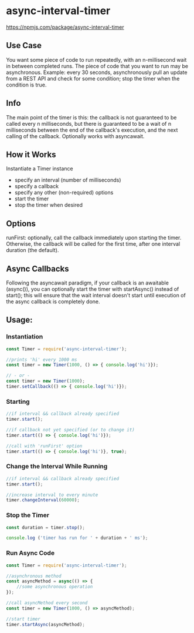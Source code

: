 async-interval-timer
====================
https://npmjs.com/package/async-interval-timer

Use Case
--------
You want some piece of code to run repeatedly, with an n-millisecond wait in between completed runs. The piece of code that you want to run may be asynchronous. Example: every 30 seconds, asynchronously pull an update from a REST API and check for some condition; stop the timer when the condition is true. 

Info
----
The main point of the timer is this: the callback is not guaranteed to be called every n milliseconds, but there is guaranteed to be a wait of n milliseconds between the end of the callback's execution, and the next calling of the callback. Optionally works with asyncawait. 

How it Works
------------
Instantiate a Timer instance 
- specify an interval (number of milliseconds) 
- specify a callback 
- specify any other (non-required) options 
- start the timer 
- stop the timer when desired 

Options
------- 
runFirst: optionally, call the callback immediately upon starting the timer. Otherwise, the callback will be called for the first time, after one interval duration (the default).

Async Callbacks
---------------
Following the asyncawait paradigm, if your callback is an awaitable (async()), you can optionally start the timer with startAsync() instead of start(); this will ensure that the wait interval doesn't start until execution of the async callback is completely done. 

Usage:
------

### Instantiation
```javascript
const Timer = require('async-interval-timer'); 

//prints 'hi' every 1000 ms 
const timer = new Timer(1000, () => { console.log('hi')}); 

// - or - 
const timer = new Timer(1000); 
timer.setCallback(() => { console.log('hi')});
```

### Starting
```javascript
//if interval && callback already specified 
timer.start();

//if callback not yet specified (or to change it) 
timer.start(() => { console.log('hi')});

//call with 'runFirst' option
timer.start(() => { console.log('hi')}, true);
```

### Change the Interval While Running
```javascript
//if interval && callback already specified 
timer.start();

//increase interval to every minute
timer.changeInterval(60000);
```

### Stop the Timer
```javascript
const duration = timer.stop();

console.log ('timer has run for ' + duration + ' ms'); 
```

### Run Async Code 
```javascript
const Timer = require('async-interval-timer'); 

//asynchronous method 
const asyncMethod = async(() => {
    //some asynchronous operation 
});

//call asyncMethod every second
const timer = new Timer(1000, () => asyncMethod);

//start timer 
timer.startAsync(asyncMethod); 

```
